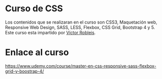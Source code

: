 # Curso de CSS
Los contenidos que se realizaran en el curso son CSS3, Maquetación web, Responsive Web Design, SASS, LESS, Flexbox, CSS Grid, Bootstrap 4 y 5.
<br/>
Este curso esta impartido por [Víctor Robleis](https://www.udemy.com/user/victor-robles-2/).
# Enlace al curso
https://www.udemy.com/course/master-en-css-responsive-sass-flexbox-grid-y-boostrap-4/


